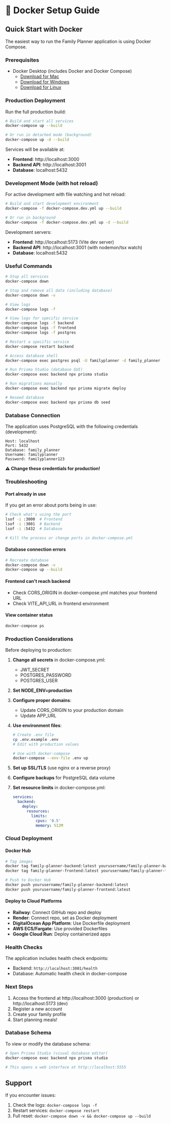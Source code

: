 # 🐳 Docker Setup Guide

## Quick Start with Docker

The easiest way to run the Family Planner application is using Docker Compose.

### Prerequisites

- Docker Desktop (includes Docker and Docker Compose)
  - [Download for Mac](https://www.docker.com/products/docker-desktop/)
  - [Download for Windows](https://www.docker.com/products/docker-desktop/)
  - [Download for Linux](https://docs.docker.com/desktop/install/linux-install/)

### Production Deployment

Run the full production build:

```bash
# Build and start all services
docker-compose up --build

# Or run in detached mode (background)
docker-compose up -d --build
```

Services will be available at:
- **Frontend**: http://localhost:3000
- **Backend API**: http://localhost:3001
- **Database**: localhost:5432

### Development Mode (with hot reload)

For active development with file watching and hot reload:

```bash
# Build and start development environment
docker-compose -f docker-compose.dev.yml up --build

# Or run in background
docker-compose -f docker-compose.dev.yml up -d --build
```

Development servers:
- **Frontend**: http://localhost:5173 (Vite dev server)
- **Backend API**: http://localhost:3001 (with nodemon/tsx watch)
- **Database**: localhost:5432

### Useful Commands

```bash
# Stop all services
docker-compose down

# Stop and remove all data (including database)
docker-compose down -v

# View logs
docker-compose logs -f

# View logs for specific service
docker-compose logs -f backend
docker-compose logs -f frontend
docker-compose logs -f postgres

# Restart a specific service
docker-compose restart backend

# Access database shell
docker-compose exec postgres psql -U familyplanner -d family_planner

# Run Prisma Studio (database GUI)
docker-compose exec backend npx prisma studio

# Run migrations manually
docker-compose exec backend npx prisma migrate deploy

# Reseed database
docker-compose exec backend npx prisma db seed
```

### Database Connection

The application uses PostgreSQL with the following credentials (development):

```
Host: localhost
Port: 5432
Database: family_planner
Username: familyplanner
Password: familyplanner123
```

**⚠️ Change these credentials for production!**

### Troubleshooting

#### Port already in use
If you get an error about ports being in use:

```bash
# Check what's using the port
lsof -i :3000  # Frontend
lsof -i :3001  # Backend
lsof -i :5432  # Database

# Kill the process or change ports in docker-compose.yml
```

#### Database connection errors
```bash
# Recreate database
docker-compose down -v
docker-compose up --build
```

#### Frontend can't reach backend
- Check CORS_ORIGIN in docker-compose.yml matches your frontend URL
- Check VITE_API_URL in frontend environment

#### View container status
```bash
docker-compose ps
```

### Production Considerations

Before deploying to production:

1. **Change all secrets** in docker-compose.yml:
   - JWT_SECRET
   - POSTGRES_PASSWORD
   - POSTGRES_USER

2. **Set NODE_ENV=production**

3. **Configure proper domains**:
   - Update CORS_ORIGIN to your production domain
   - Update APP_URL

4. **Use environment files**:
   ```bash
   # Create .env file
   cp .env.example .env
   # Edit with production values

   # Use with docker-compose
   docker-compose --env-file .env up
   ```

5. **Set up SSL/TLS** (use nginx or a reverse proxy)

6. **Configure backups** for PostgreSQL data volume

7. **Set resource limits** in docker-compose.yml:
   ```yaml
   services:
     backend:
       deploy:
         resources:
           limits:
             cpus: '0.5'
             memory: 512M
   ```

### Cloud Deployment

#### Docker Hub
```bash
# Tag images
docker tag family-planner-backend:latest yourusername/family-planner-backend:latest
docker tag family-planner-frontend:latest yourusername/family-planner-frontend:latest

# Push to Docker Hub
docker push yourusername/family-planner-backend:latest
docker push yourusername/family-planner-frontend:latest
```

#### Deploy to Cloud Platforms

- **Railway**: Connect GitHub repo and deploy
- **Render**: Connect repo, set as Docker deployment
- **DigitalOcean App Platform**: Use Dockerfile deployment
- **AWS ECS/Fargate**: Use provided Dockerfiles
- **Google Cloud Run**: Deploy containerized apps

### Health Checks

The application includes health check endpoints:

- Backend: `http://localhost:3001/health`
- Database: Automatic health check in docker-compose

### Next Steps

1. Access the frontend at http://localhost:3000 (production) or http://localhost:5173 (dev)
2. Register a new account
3. Create your family profile
4. Start planning meals!

### Database Schema

To view or modify the database schema:

```bash
# Open Prisma Studio (visual database editor)
docker-compose exec backend npx prisma studio

# This opens a web interface at http://localhost:5555
```

## Support

If you encounter issues:
1. Check the logs: `docker-compose logs -f`
2. Restart services: `docker-compose restart`
3. Full reset: `docker-compose down -v && docker-compose up --build`
